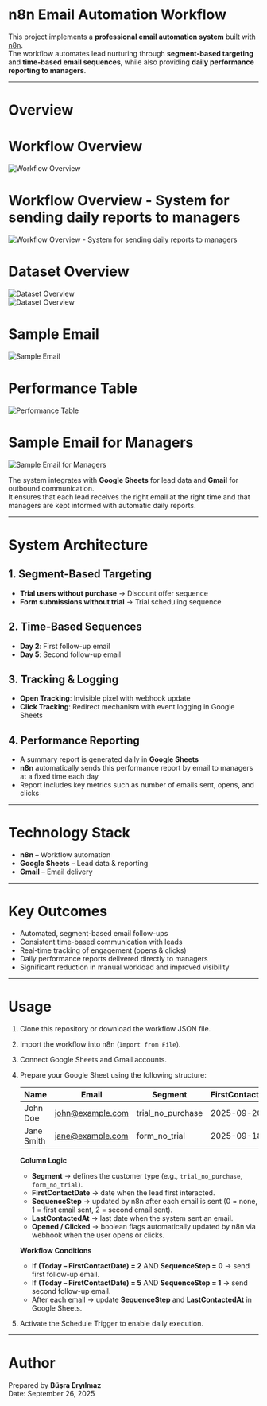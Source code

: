 # n8n Email Automation Workflow

This project implements a **professional email automation system** built with [n8n](https://n8n.io/).  
The workflow automates lead nurturing through **segment-based targeting** and **time-based email sequences**, while also providing **daily performance reporting to managers**.  

---

# Overview

# Workflow Overview
![Workflow Overview](./1.png)  
# Workflow Overview - System for sending daily reports to managers
![Workflow Overview - System for sending daily reports to managers](./12.png)  
# Dataset Overview
![Dataset Overview](./3.png)  
![Dataset Overview](./4.png)  
# Sample Email
![Sample Email](./5.png)  
# Performance Table
![Performance Table](./6.png)
# Sample Email for Managers
![Sample Email for Managers](./7.png)  

The system integrates with **Google Sheets** for lead data and **Gmail** for outbound communication.  
It ensures that each lead receives the right email at the right time and that managers are kept informed with automatic daily reports.  

---

# System Architecture

## 1. Segment-Based Targeting
- **Trial users without purchase** → Discount offer sequence  
- **Form submissions without trial** → Trial scheduling sequence  

## 2. Time-Based Sequences
- **Day 2**: First follow-up email  
- **Day 5**: Second follow-up email  

## 3. Tracking & Logging
- **Open Tracking**: Invisible pixel with webhook update  
- **Click Tracking**: Redirect mechanism with event logging in Google Sheets  

## 4. Performance Reporting
- A summary report is generated daily in **Google Sheets**  
- **n8n** automatically sends this performance report by email to managers at a fixed time each day  
- Report includes key metrics such as number of emails sent, opens, and clicks  

---

# Technology Stack

- **n8n** – Workflow automation  
- **Google Sheets** – Lead data & reporting  
- **Gmail** – Email delivery  

---

# Key Outcomes

- Automated, segment-based email follow-ups  
- Consistent time-based communication with leads  
- Real-time tracking of engagement (opens & clicks)  
- Daily performance reports delivered directly to managers  
- Significant reduction in manual workload and improved visibility  

---

# Usage

1. Clone this repository or download the workflow JSON file.  
2. Import the workflow into n8n (`Import from File`).  
3. Connect Google Sheets and Gmail accounts.  
4. Prepare your Google Sheet using the following structure:  

   | Name        | Email              | Segment           | FirstContactDate | SequenceStep | LastContactedAt | Opened | Clicked |
   |-------------|--------------------|-------------------|------------------|--------------|-----------------|--------|---------|
   | John Doe    | john@example.com   | trial_no_purchase | 2025-09-20       | 0            | -----------------| FALSE | FALSE   |
   | Jane Smith  | jane@example.com   | form_no_trial     | 2025-09-18       | 1            |----------------- | FALSE | FALSE   |

   **Column Logic**  
   - **Segment** → defines the customer type (e.g., `trial_no_purchase`, `form_no_trial`).  
   - **FirstContactDate** → date when the lead first interacted.  
   - **SequenceStep** → updated by n8n after each email is sent (0 = none, 1 = first email sent, 2 = second email sent).  
   - **LastContactedAt** → last date when the system sent an email.  
   - **Opened / Clicked** → boolean flags automatically updated by n8n via webhook when the user opens or clicks.  

   **Workflow Conditions**  
   - If **(Today – FirstContactDate) = 2** AND **SequenceStep = 0** → send first follow-up email.  
   - If **(Today – FirstContactDate) = 5** AND **SequenceStep = 1** → send second follow-up email.  
   - After each email → update **SequenceStep** and **LastContactedAt** in Google Sheets.  

5. Activate the Schedule Trigger to enable daily execution.  

---

# Author

Prepared by **Büşra Eryılmaz**  
Date: September 26, 2025  
